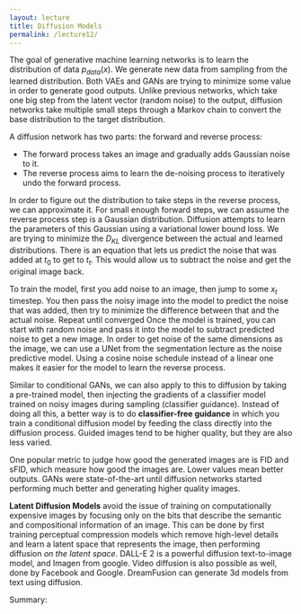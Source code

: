 ```yaml
---
layout: lecture
title: Diffusion Models
permalink: /lecture12/
---
```

The goal of generative machine learning networks is to learn the distribution of data $p_{data}(x)$. We generate new data from sampling from the learned distribution. Both VAEs and GANs are trying to minimize some value in order to generate good outputs. Unlike previous networks, which take one big step from the latent vector (random noise) to the output, diffusion networks take multiple small steps through a Markov chain to convert the base distribution to the target distribution.  

A diffusion network has two parts: the forward and reverse process:
- The forward process takes an image and gradually adds Gaussian noise to it.
- The reverse process aims to learn the de-noising process to iteratively undo the forward process.

In order to figure out the distribution to take steps in the reverse process, we can approximate it. For small enough forward steps, we can assume the reverse process step is a Gaussian distribution. Diffusion attempts to learn the parameters of this Gaussian using a variational lower bound loss. We are trying to minimize the $D_{KL}$ divergence between the actual and learned distributions. There is an equation that lets us predict the noise that was added at $t_0$ to get to $t_t$. This would allow us to subtract the noise and get the original image back.  

To train the model, first you add noise to an image, then jump to some $x_t$ timestep. You then pass the noisy image into the model to predict the noise that was added, then try to minimize the difference between that and the actual noise. Repeat until converged Once the model is trained, you can start with random noise and pass it into the model to subtract predicted noise to get a new image. In order to get noise of the same dimensions as the image, we can use a UNet from the segmentation lecture as the noise predictive model. Using a cosine noise schedule instead of a linear one makes it easier for the model to learn the reverse process.  

Similar to conditional GANs, we can also apply to this to diffusion by taking a pre-trained model, then injecting the gradients of a classifier model trained on noisy images during sampling (classifier guidance). Instead of doing all this, a better way is to do **classifier-free guidance** in which you train a conditional diffusion model by feeding the class directly into the diffusion process. Guided images tend to be higher quality, but they are also less varied.  

One popular metric to judge how good the generated images are is FID and sFID, which measure how good the images are. Lower values mean better outputs. GANs were state-of-the-art until diffusion networks started performing much better and generating higher quality images.  

**Latent Diffusion Models** avoid the issue of training on computationally expensive images by focusing only on the bits that describe the semantic and compositional information of an image. This can be done by first training perceptual compression models which remove high-level details and learn a latent space that represents the image, then performing diffusion *on the latent space*. DALL-E 2 is a powerful diffusion text-to-image model, and Imagen from google. Video diffusion is also possible as well, done by Facebook and Google. DreamFusion can generate 3d models from text using diffusion.  

Summary: